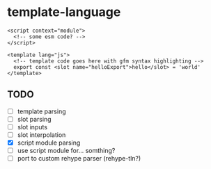 # template-language

```
<script context="module">
  <!-- some esm code? -->
</script>

<template lang="js">
  <!-- template code goes here with gfm syntax highlighting -->
  export const <slot name="helloExport">hello</slot> = 'world'
</template>
```

## TODO

- [ ] template parsing
- [ ] slot parsing
- [ ] slot inputs
- [ ] slot interpolation
- [x] script module parsing
- [ ] use script module for... somthing?
- [ ] port to custom rehype parser (rehype-tln?)
